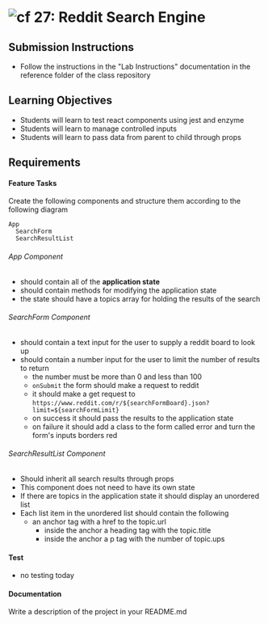 ![cf](http://i.imgur.com/7v5ASc8.png) 27: Reddit Search Engine
===

## Submission Instructions
* Follow the instructions in the "Lab Instructions" documentation in the reference folder of the class repository 
  
## Learning Objectives  
* Students will learn to test react components using jest and enzyme 
* Students will learn to manage controlled inputs
* Students will learn to pass data from parent to child through props

## Requirements  
 
#### Feature Tasks 
Create the following components and structure them according to the following diagram 
```
App
  SearchForm
  SearchResultList
``` 
###### App Component
* should contain all of the **application state** 
* should contain methods for modifying the application state
* the state should have a topics array for holding the results of the search

###### SearchForm Component
* should contain a text input for the user to supply a reddit board to look up
* should contain a number input for the user to limit the number of results to return 
  * the number must be more than 0 and less than 100
  * `onSubmit` the form should make a request to reddit 
  * it should make a get request to `https://www.reddit.com/r/${searchFormBoard}.json?limit=${searchFormLimit}`
  * on success it should pass the results to the application state
  * on failure it should add a class to the form called error and turn the form's inputs borders red

###### SearchResultList Component
* Should inherit all search results through props
* This component does not need to have its own state
* If there are topics in the application state it should display an unordered list 
* Each list item in the unordered list should contain the following
  * an anchor tag with a href to the topic.url 
    * inside the anchor a heading tag with the topic.title 
    * inside the anchor a p tag with the number of topic.ups 

#### Test
* no testing today

#### Documentation  
Write a description of the project in your README.md
